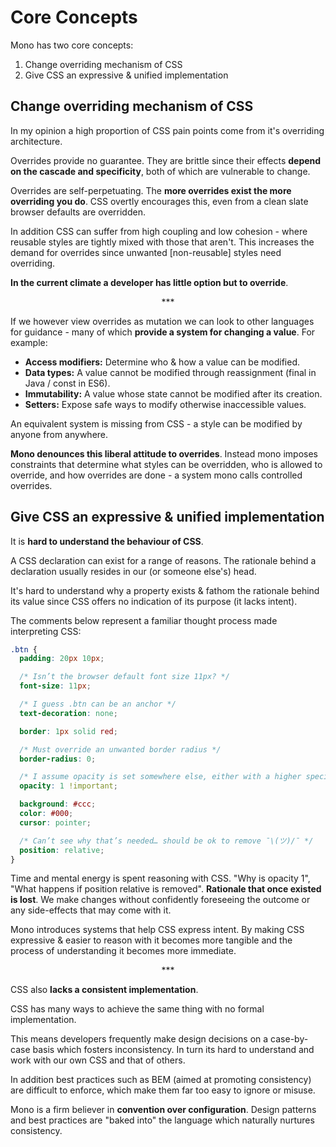 # Core Concepts

Mono has two core concepts:

1. Change overriding mechanism of CSS
2. Give CSS an expressive & unified implementation

## Change overriding mechanism of CSS

In my opinion a high proportion of CSS pain points come from it's overriding architecture.

Overrides provide no guarantee. They are brittle since their effects **depend on the cascade and specificity**, both of which are vulnerable to change.

Overrides are self-perpetuating. The **more overrides exist the more overriding you do**. CSS overtly encourages this, even from a clean slate browser defaults are overridden.

In addition CSS can suffer from high coupling and low cohesion - where reusable styles are tightly mixed with those that aren't. This increases the demand for overrides since unwanted [non-reusable] styles need overriding.

**In the current climate a developer has little option but to override**.

<p align="center">&ast;&ast;&ast;</p>

If we however view overrides as mutation we can look to other languages for guidance - many of which **provide a system for changing a value**. For example:

- **Access modifiers:** Determine who & how a value can be modified.
- **Data types:** A value cannot be modified through reassignment (final in Java / const in ES6).
- **Immutability:** A value whose state cannot be modified after its creation.
- **Setters:** Expose safe ways to modify otherwise inaccessible values.

An equivalent system is missing from CSS - a style can be modified by anyone from anywhere.

**Mono denounces this liberal attitude to overrides**. Instead mono imposes constraints that determine what styles can be overridden, who is allowed to override, and how overrides are done - a system mono calls controlled overrides.

## Give CSS an expressive & unified implementation

It is **hard to understand the behaviour of CSS**.

A CSS declaration can exist for a range of reasons. The rationale behind a declaration usually resides in our (or someone else's) head.

It's hard to understand why a property exists & fathom the rationale behind its value since CSS offers no indication of its purpose (it lacks intent).

The comments below represent a familiar thought process made interpreting CSS:

```css
.btn {
  padding: 20px 10px;

  /* Isn’t the browser default font size 11px? */
  font-size: 11px;

  /* I guess .btn can be an anchor */
  text-decoration: none;

  border: 1px solid red;

  /* Must override an unwanted border radius */
  border-radius: 0;

  /* I assume opacity is set somewhere else, either with a higher specificity, or later in the cascade, or via JavaScript; hence the !important */
  opacity: 1 !important;

  background: #ccc;
  color: #000;
  cursor: pointer;

  /* Can’t see why that’s needed… should be ok to remove ¯\(ツ)/¯ */
  position: relative;
}
```

Time and mental energy is spent reasoning with CSS. "Why is opacity 1", "What happens if position relative is removed". **Rationale that once existed is lost**. We make changes without confidently foreseeing the outcome or any side-effects that may come with it.

Mono introduces systems that help CSS express intent. By making CSS expressive & easier to reason with it becomes more tangible and the process of understanding it becomes more immediate.

<p align="center">&ast;&ast;&ast;</p>

CSS also **lacks a consistent implementation**.

CSS has many ways to achieve the same thing with no formal implementation.

This means developers frequently make design decisions on a case-by-case basis which fosters inconsistency. In turn its hard to understand and work with our own CSS and that of others.

In addition best practices such as BEM (aimed at promoting consistency) are difficult to enforce, which make them far too easy to ignore or misuse.

Mono is a firm believer in **convention over configuration**. Design patterns and best practices are "baked into" the language which naturally nurtures consistency.